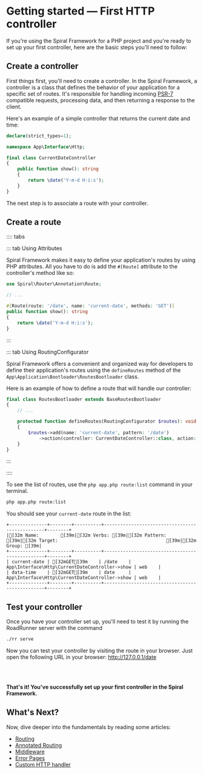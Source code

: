 # Getting started — First HTTP controller

If you're using the Spiral Framework for a PHP project and you're ready to set up your first controller, here are the
basic steps you'll need to follow:

## Create a controller

First things first, you'll need to create a controller. In the Spiral Framework, a controller is a class that defines
the behavior of your application for a specific set of routes. It's responsible for handling
incoming [PSR-7](https://www.php-fig.org/psr/psr-7/) compatible requests, processing data, and then returning a response
to the client.

Here's an example of a simple controller that returns the current date and time:

```php app/src/Interface/Http/CurrentDateController.php
declare(strict_types=1);

namespace App\Interface\Http;

final class CurrentDateController 
{
    public function show(): string
    {
        return \date('Y-m-d H:i:s');
    }
}
```

The next step is to associate a route with your controller.

## Create a route

:::: tabs

::: tab Using Attributes

Spiral Framework makes it easy to define your application's
routes by using PHP attributes. All you have to do is add the `#[Route]` attribute to the controller's method like so:

```php app/src/Interface/Http/CurrentDateController.php
use Spiral\Router\Annotation\Route;

// ...

#[Route(route: '/date', name: 'current-date', methods: 'GET')]
public function show(): string
{
    return \date('Y-m-d H:i:s');
}
```

:::

::: tab Using RoutingConfigurator

Spiral Framework offers a convenient and organized way for developers to define their application's routes using the
`defineRoutes` method of the `App\Application\Bootloader\RoutesBootloader` class.

Here is an example of how to define a route that will handle our controller:

```php app/src/Application/Bootloader/RoutesBootloader.php
final class RoutesBootloader extends BaseRoutesBootloader
{
    // ...

    protected function defineRoutes(RoutingConfigurator $routes): void
    {
        $routes->add(name: 'current-date', pattern: '/date')
            ->action(controller: CurrentDateController::class, action: 'show');
    }
}
```

:::

::::

To see the list of routes, use the `php app.php route:list` command in your terminal.

```bash
php app.php route:list
```

You should see your `current-date` route in the list:

```output
+--------------+--------+----------+------------------------------------------------+--------+
|[32m Name:        [39m|[32m Verbs: [39m|[32m Pattern: [39m|[32m Target:                                        [39m|[32m Group: [39m|
+--------------+--------+----------+------------------------------------------------+--------+
| current-date | [32mGET[39m    | /date    | App\Interface\Http\CurrentDateController->show | web    |
| data-time    | [32mGET[39m    | date     | App\Interface\Http\CurrentDateController->show | web    |
+--------------+--------+----------+------------------------------------------------+--------+
```

## Test your controller

Once you have your controller set up, you'll need to test it by running the RoadRunner server with the command

```bash
./rr serve
```

Now you can test your controller by visiting the route in your browser. Just open the following URL in your
browser: http://127.0.0.1/date

<br><br>

**That's it! You've successfully set up your first controller in the Spiral Framework.**

## What's Next?

Now, dive deeper into the fundamentals by reading some articles:

* [Routing](../http/routing.md)
* [Annotated Routing](../http/annotated-routes.md)
* [Middleware](../http/middleware.md)
* [Error Pages](../http/errors.md)
* [Custom HTTP handler](../cookbook/psr-15.md)